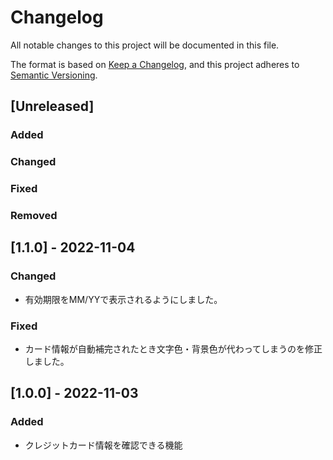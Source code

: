 # Changelog
All notable changes to this project will be documented in this file.

The format is based on [Keep a Changelog](https://keepachangelog.com/en/1.0.0/),
and this project adheres to [Semantic Versioning](https://semver.org/spec/v2.0.0.html).

## [Unreleased]
### Added
### Changed
### Fixed
### Removed

## [1.1.0] - 2022-11-04
### Changed
- 有効期限をMM/YYで表示されるようにしました。
### Fixed
- カード情報が自動補完されたとき文字色・背景色が代わってしまうのを修正しました。

## [1.0.0] - 2022-11-03
### Added
- クレジットカード情報を確認できる機能